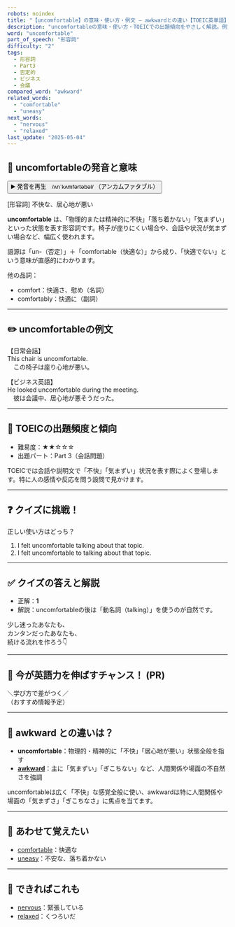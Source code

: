 ```yaml
---
robots: noindex
title: "【uncomfortable】の意味・使い方・例文 ― awkwardとの違い【TOEIC英単語】"
description: "uncomfortableの意味・使い方・TOEICでの出題傾向をやさしく解説。例文・クイズ付きでawkwardとの違いもわかりやすく学べます。"
word: "uncomfortable"
part_of_speech: "形容詞"
difficulty: "2"
tags:
  - 形容詞
  - Part3
  - 否定的
  - ビジネス
  - 会議
compared_word: "awkward"
related_words:
  - "comfortable"
  - "uneasy"
next_words:
  - "nervous"
  - "relaxed"
last_update: "2025-05-04"
---
```


## 🔰 uncomfortableの発音と意味

<button class="play-audio" onclick="playTTS('uncomfortable')">
  <span class="play-audio-main">
    ▶️ 発音を再生　/ʌnˈkʌmfərtəbəl/
  </span>
  <span class="play-audio-sub">
    （アンカムファタブル）
  </span>
</button>

[形容詞] 不快な、居心地が悪い

**uncomfortable** は、「物理的または精神的に不快」「落ち着かない」「気まずい」といった状態を表す形容詞です。椅子が座りにくい場合や、会話や状況が気まずい場合など、幅広く使われます。

語源は「un-（否定）」＋「comfortable（快適な）」から成り、「快適でない」という意味が直感的にわかります。

他の品詞：  
- comfort：快適さ、慰め（名詞）
- comfortably：快適に（副詞）

---

## ✏️ uncomfortableの例文

【日常会話】  
This chair is uncomfortable.  
　この椅子は座り心地が悪い。

【ビジネス英語】  
He looked uncomfortable during the meeting.  
　彼は会議中、居心地が悪そうだった。

---

## 🎯 TOEICの出題頻度と傾向

- 難易度：★★☆☆☆
- 出題パート：Part 3（会話問題）

TOEICでは会話や説明文で「不快」「気まずい」状況を表す際によく登場します。特に人の感情や反応を問う設問で見かけます。

---

## ❓ クイズに挑戦！

正しい使い方はどっち？

1. I felt uncomfortable talking about that topic.  
2. I felt uncomfortable to talking about that topic.

---

## ✅ クイズの答えと解説

- 正解：**1**
- 解説：uncomfortableの後は「動名詞（talking）」を使うのが自然です。

少し迷ったあなたも、  
カンタンだったあなたも、  
続ける流れを作ろう👇️

---

## 🚀 今が英語力を伸ばすチャンス！ (PR)

<div class="info-center">
＼学び方で差がつく／<br>  
（おすすめ情報予定）
</div>

---

## 🤔  awkward との違いは？

- **uncomfortable**：物理的・精神的に「不快」「居心地が悪い」状態全般を指す
- **[awkward](/word/awkward/)**：主に「気まずい」「ぎこちない」など、人間関係や場面の不自然さを強調

uncomfortableは広く「不快」な感覚全般に使い、awkwardは特に人間関係や場面の「気まずさ」「ぎこちなさ」に焦点を当てます。

---

## 🧩 あわせて覚えたい

- [comfortable](/word/comfortable/)：快適な
- [uneasy](/word/uneasy/)：不安な、落ち着かない

---

## 📖 できればこれも

- [nervous](/word/nervous/)：緊張している
- [relaxed](/word/relaxed/)：くつろいだ

<!-- cvid: aid26_bid15 -->
